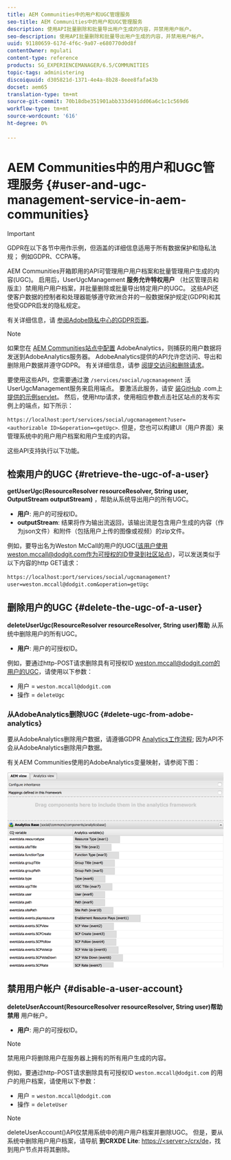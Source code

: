 ```yaml
---
title: AEM Communities中的用户和UGC管理服务
seo-title: AEM Communities中的用户和UGC管理服务
description: 使用API批量删除和批量导出用户生成的内容，并禁用用户帐户。
seo-description: 使用API批量删除和批量导出用户生成的内容，并禁用用户帐户。
uuid: 91180659-617d-4f6c-9a07-e680770d0d8f
contentOwner: mgulati
content-type: reference
products: SG_EXPERIENCEMANAGER/6.5/COMMUNITIES
topic-tags: administering
discoiquuid: d305821d-1371-4e4a-8b28-8eee8fafa43b
docset: aem65
translation-type: tm+mt
source-git-commit: 70b18dbe351901abb333d491dd06a6c1c1c569d6
workflow-type: tm+mt
source-wordcount: '616'
ht-degree: 0%

---
```



# AEM Communities中的用户和UGC管理服务 {#user-and-ugc-management-service-in-aem-communities}

>[!IMPORTANT]
>
>GDPR在以下各节中用作示例，但涵盖的详细信息适用于所有数据保护和隐私法规； 例如GDPR、CCPA等。


AEM Communities开箱即用的API可管理用户用户档案和批量管理用户生成的内容(UGC)。 启用后，UserUgcManagement **服务允许特权用户** （社区管理员和版主）禁用用户用户档案，并批量删除或批量导出特定用户的UGC。 这些API还使客户数据的控制者和处理器能够遵守欧洲合并的一般数据保护规定(GDPR)和其他受GDPR启发的隐私规定。

有关详细信息，请 [参阅Adobe隐私中心的GDPR页面](https://www.adobe.com/privacy/general-data-protection-regulation.html)。

>[!NOTE]
>
>如果您在 [AEM Communities站点中配置](/help/communities/analytics.md) AdobeAnalytics，则捕获的用户数据将发送到AdobeAnalytics服务器。 AdobeAnalytics提供的API允许您访问、导出和删除用户数据并遵守GDPR。 有关详细信息，请参 [阅提交访问和删除请求](https://docs.adobe.com/content/help/en/analytics/admin/data-governance/gdpr-submit-access-delete.html)。


要使用这些API，您需要通过激 `/services/social/ugcmanagement` 活UserUgcManagement服务来启用端点。 要激活此服务，请安 [装GitHub](https://github.com/Adobe-Marketing-Cloud/aem-communities-ugc-migration/tree/master/bundles/communities-ugc-management-servlet) .com上 [提供的示例servlet](https://github.com/Adobe-Marketing-Cloud/aem-communities-ugc-migration/tree/master/bundles/communities-ugc-management-servlet)。 然后，使用http请求，使用相应参数点击社区站点的发布实例上的端点，如下所示：

`https://localhost:port/services/social/ugcmanagement?user=<authorizable ID>&operation=<getUgc>`. 但是，您也可以构建UI（用户界面）来管理系统中的用户用户档案和用户生成的内容。

这些API支持执行以下功能。

## 检索用户的UGC {#retrieve-the-ugc-of-a-user}

**getUserUgc(ResourceResolver resourceResolver, String user, OutputStream outputStream)** ，帮助从系统导出用户的所有UGC。

* **用户**: 用户的可授权ID。
* **outputStream**: 结果将作为输出流返回，该输出流是包含用户生成的内容（作为json文件）和附件（包括用户上传的图像或视频）的zip文件。

例如，要导出名为Weston McCall的用户的UGC(该用户使用weston.mccall@dodgit.com作为可授权的ID登录到社区站点)，可以发送类似于以下内容的http GET请求：

`https://localhost:port/services/social/ugcmanagement?user=weston.mccall@dodgit.com&operation=getUgc`

## 删除用户的UGC {#delete-the-ugc-of-a-user}

**deleteUserUgc(ResourceResolver resourceResolver, String user)帮助** 从系统中删除用户的所有UGC。

* **用户**: 用户的可授权ID。

例如，要通过http-POST请求删除具有可授权ID weston.mccall@dodgit.com的用户的UGC，请使用以下参数：

* 用户 = `weston.mccall@dodgit.com`
* 操作 = `deleteUgc`

### 从AdobeAnalytics删除UGC {#delete-ugc-from-adobe-analytics}

要从AdobeAnalytics删除用户数据，请遵循GDPR [Analytics工作流程](https://docs.adobe.com/content/help/en/analytics/admin/data-governance/an-gdpr-workflow.html); 因为API不会从AdobeAnalytics删除用户数据。

有关AEM Communities使用的AdobeAnalytics变量映射，请参阅下图：

![Adobe Adobe的AEM Communities变量映射Analytics](assets/analytics-communities-mapping.png)

## 禁用用户帐户 {#disable-a-user-account}

**deleteUserAccount(ResourceResolver resourceResolver, String user)帮助禁用** 用户帐户。

* **用户**: 用户的可授权ID。

>[!NOTE]
>
>禁用用户将删除用户在服务器上拥有的所有用户生成的内容。


例如，要通过http-POST请求删除具有可授权ID `weston.mccall@dodgit.com` 的用户的用户档案，请使用以下参数：

* 用户 = `weston.mccall@dodgit.com`
* 操作 = `deleteUser`

>[!NOTE]
>
>deleteUserAccount()API仅禁用系统中的用户用户档案并删除UGC。 但是，要从系统中删除用户用户档案，请导航 **到CRXDE Lite**: [https://&lt;server>/crx/de](https://localhost:4502/crx/de)，找到用户节点并将其删除。



